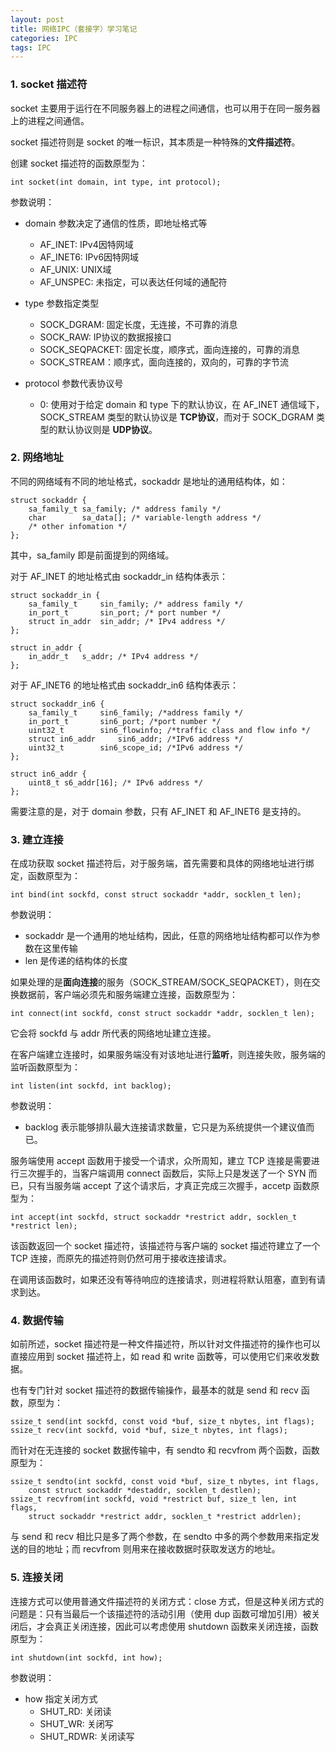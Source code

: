```yaml
---
layout: post
title: 网络IPC（套接字）学习笔记
categories: IPC
tags: IPC
---
```


### 1. socket 描述符

socket 主要用于运行在不同服务器上的进程之间通信，也可以用于在同一服务器上的进程之间通信。

socket 描述符则是 socket 的唯一标识，其本质是一种特殊的**文件描述符**。

创建 socket 描述符的函数原型为：

    int socket(int domain, int type, int protocol);
    
参数说明：

- domain 参数决定了通信的性质，即地址格式等
  - AF_INET: IPv4因特网域
  - AF_INET6: IPv6因特网域
  - AF_UNIX: UNIX域
  - AF_UNSPEC: 未指定，可以表达任何域的通配符

- type 参数指定类型
  - SOCK_DGRAM: 固定长度，无连接，不可靠的消息
  - SOCK_RAW: IP协议的数据报接口
  - SOCK_SEQPACKET: 固定长度，顺序式，面向连接的，可靠的消息
  - SOCK_STREAM：顺序式，面向连接的，双向的，可靠的字节流

- protocol 参数代表协议号
  - 0: 使用对于给定 domain 和 type 下的默认协议，在 AF_INET 通信域下， SOCK_STREAM 类型的默认协议是 **TCP协议**，而对于 SOCK_DGRAM 类型的默认协议则是 **UDP协议**。

<!--more-->
    
### 2. 网络地址

不同的网络域有不同的地址格式，sockaddr 是地址的通用结构体，如：

    struct sockaddr {
        sa_family_t sa_family; /* address family */
        char        sa_data[]; /* variable-length address */
        /* other infomation */
    };
    
其中，sa_family 即是前面提到的网络域。

对于 AF_INET 的地址格式由 sockaddr_in 结构体表示：

    struct sockaddr_in {  
        sa_family_t     sin_family; /* address family */  
        in_port_t       sin_port; /* port number */  
        struct in_addr  sin_addr; /* IPv4 address */  
    };  
  
    struct in_addr {  
        in_addr_t   s_addr; /* IPv4 address */  
    };

对于 AF_INET6 的地址格式由 sockaddr_in6 结构体表示：

    struct sockaddr_in6 {  
        sa_family_t     sin6_family; /*address family */  
        in_port_t       sin6_port; /*port number */  
        uint32_t        sin6_flowinfo; /*traffic class and flow info */  
        struct in6_addr     sin6_addr; /*IPv6 address */  
        uint32_t        sin6_scope_id; /*IPv6 address */  
    };  
  
    struct in6_addr {  
        uint8_t s6_addr[16]; /* IPv6 address */  
    };

需要注意的是，对于 domain 参数，只有 AF_INET 和 AF_INET6 是支持的。

### 3. 建立连接

在成功获取 socket 描述符后，对于服务端，首先需要和具体的网络地址进行绑定，函数原型为：

    int bind(int sockfd, const struct sockaddr *addr, socklen_t len);
    
参数说明：

- sockaddr 是一个通用的地址结构，因此，任意的网络地址结构都可以作为参数在这里传输
- len 是传递的结构体的长度

如果处理的是**面向连接**的服务（SOCK_STREAM/SOCK_SEQPACKET），则在交换数据前，客户端必须先和服务端建立连接，函数原型为：

    int connect(int sockfd, const struct sockaddr *addr, socklen_t len);
    
它会将 sockfd 与 addr 所代表的网络地址建立连接。

在客户端建立连接时，如果服务端没有对该地址进行**监听**，则连接失败，服务端的监听函数原型为：

    int listen(int sockfd, int backlog);
    
参数说明：

- backlog 表示能够排队最大连接请求数量，它只是为系统提供一个建议值而已。

服务端使用 accept 函数用于接受一个请求，众所周知，建立 TCP 连接是需要进行三次握手的，当客户端调用 connect 函数后，实际上只是发送了一个 SYN 而已，只有当服务端 accept 了这个请求后，才真正完成三次握手，accetp 函数原型为：

    int accept(int sockfd, struct sockaddr *restrict addr, socklen_t *restrict len);
    
该函数返回一个 socket 描述符，该描述符与客户端的 socket 描述符建立了一个 TCP 连接，而原先的描述符则仍然可用于接收连接请求。

在调用该函数时，如果还没有等待响应的连接请求，则进程将默认阻塞，直到有请求到达。

### 4. 数据传输

如前所述，socket 描述符是一种文件描述符，所以针对文件描述符的操作也可以直接应用到 socket 描述符上，如 read 和 write 函数等，可以使用它们来收发数据。

也有专门针对 socket 描述符的数据传输操作，最基本的就是 send 和 recv 函数，原型为：

    ssize_t send(int sockfd, const void *buf, size_t nbytes, int flags);
    ssize_t recv(int sockfd, void *buf, size_t nbytes, int flags);
    
而针对在无连接的 socket 数据传输中，有 sendto 和 recvfrom 两个函数，函数原型为：

    ssize_t sendto(int sockfd, const void *buf, size_t nbytes, int flags,  
        const struct sockaddr *destaddr, socklen_t destlen);  
    ssize_t recvfrom(int sockfd, void *restrict buf, size_t len, int flags,  
        struct sockaddr *restrict addr, socklen_t *restrict addrlen);

与 send 和 recv 相比只是多了两个参数，在 sendto 中多的两个参数用来指定发送的目的地址；而 recvfrom 则用来在接收数据时获取发送方的地址。

### 5. 连接关闭

连接方式可以使用普通文件描述符的关闭方式：close 方式，但是这种关闭方式的问题是：只有当最后一个该描述符的活动引用（使用 dup 函数可增加引用）被关闭后，才会真正关闭连接，因此可以考虑使用 shutdown 函数来关闭连接，函数原型为：

    int shutdown(int sockfd, int how);
    
参数说明：

- how 指定关闭方式
  - SHUT_RD: 关闭读
  - SHUT_WR: 关闭写
  - SHUT_RDWR:  关闭读写